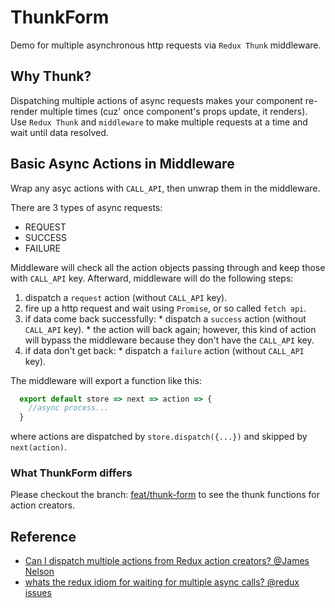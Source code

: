 # ThunkForm
Demo for multiple asynchronous http requests via ``Redux Thunk`` middleware.

## Why Thunk?
Dispatching multiple actions of async requests makes your component re-render multiple times (cuz' once component's props update, it renders). Use ``Redux Thunk`` and ``middleware`` to make multiple requests at a time and wait until data resolved.

## Basic Async Actions in Middleware
Wrap any asyc actions with ``CALL_API``, then unwrap them in the middleware.

There are 3 types of async requests:
  * REQUEST
  * SUCCESS
  * FAILURE

Middleware will check all the action objects passing through and keep those with ``CALL_API`` key. Afterward, middleware will do the following steps:
  1. dispatch a ``request`` action (without ``CALL_API`` key).
  2. fire up a http request and wait using ``Promise``, or so called ``fetch api``.
  3. if data come back successfully:
    * dispatch a ``success`` action (without ``CALL_API`` key).
    * the action will back again; however, this kind of action will bypass the middleware because they don't have the ``CALL_API`` key.
  4. if data don't get back:
    * dispatch a ``failure`` action (without ``CALL_API`` key).

The middleware will export a function like this:
```javascript
  export default store => next => action => {
    //async process...
  }
```
where actions are dispatched by ``store.dispatch({...})`` and skipped by ``next(action)``.

### What ThunkForm differs
Please checkout the branch: [feat/thunk-form](https://github.com/xJkit/ThunkForm/tree/feat/thunk-form) to see the thunk functions for action creators.

## Reference
* [Can I dispatch multiple actions from Redux action creators? @James Nelson](http://jamesknelson.com/can-i-dispatch-multiple-actions-from-redux-action-creators/)
* [whats the redux idiom for waiting for multiple async calls? @redux issues](https://github.com/reactjs/redux/issues/723)
